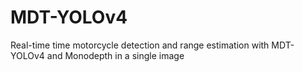 # MDT-YOLOv4
Real-time time motorcycle detection and range estimation with MDT-YOLOv4 and Monodepth in a single image 
